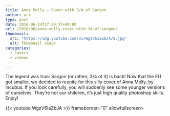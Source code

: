 ```yaml
---
title: Anna Molly – Cover with 3/4 of Sargon
author: uri
type: post
date: 2016-06-24T17:29:37+00:00
url: /2016/06/anna-molly-cover-with-34-of-sargon/
thumbnail:
  src: "https://img.youtube.com/vi/WgzV6IaZbJA/0.jpg"
  alt: Thumbnail image
categories:
  - covers
  - vídeos

---
```

The legend was true: Sargon (or rather, 3/4 of it) is back! Now that the EU got smaller, we decided to reunite for this silly cover of Anna Molly, by Incubus. If you look carefully, you will suddenly see some younger versions of ourselves. They&#8217;re not our children, it&#8217;s just high quality photoshop skills. Enjoy!

{{< youtube WgzV6IaZbJA >}} frameborder="0" allowfullscreen></iframe>